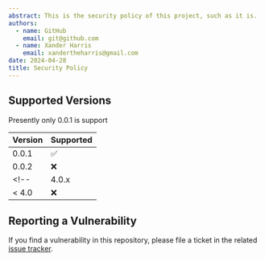 ```yaml
---
abstract: This is the security policy of this project, such as it is.
authors:
  - name: GitHub
    email: git@github.com
  - name: Xander Harris
    email: xandertheharris@gmail.com
date: 2024-04-28
title: Security Policy
---
```


## Supported Versions

Presently only 0.0.1 is support

| Version | Supported          |
| ------- | ------------------ |
| 0.0.1   | :white_check_mark: |
| 0.0.2   | :x:                |
<!-- | 4.0.x   | :white_check_mark: |
| < 4.0   | :x:                | -->

## Reporting a Vulnerability

If you find a vulnerability in this repository, please file a ticket in the
related [issue tracker](https://github.com/edwardtheharris/helm-bitcoin-node/issues).
